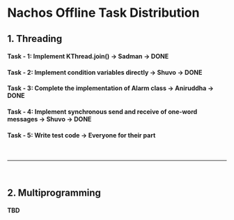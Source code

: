 # Nachos Offline Task Distribution


## 1. Threading

#### Task - 1: Implement KThread.join() -> Sadman -> DONE

#### Task - 2: Implement condition variables directly -> Shuvo -> DONE

#### Task - 3: Complete the implementation of Alarm class -> Aniruddha -> DONE

#### Task - 4: Implement synchronous send and receive of one-word messages -> Shuvo -> DONE

#### Task - 5: Write test code -> Everyone for their part

<br>

<hr>

<br>


## 2. Multiprogramming

#### TBD
